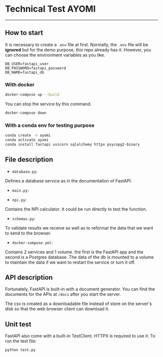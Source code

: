 # Technical Test AYOMI
--------------------

## How to start

It is necessary to create a ```.env``` file at first. Normally, the ```.env``` file will be **ignored** but for the demo purpose, this repo already has it. However, you can choose the environment variables as you like.

```
DB_USER=fastapi_user
DB_PASSWORD=fastapi_password
DB_NAME=fastapi_db
```

### With docker

```sh
docker-compose up --build
```

You can stop the service by this command.

```sh
docker-compose down
```

### With a conda env for testing purpose

```sh
conda create -n ayomi
conda activate ayomi
conda install fastapi uvicorn sqlalchemy httpx psycopg2-binary

```



## File description

- ```database.py```: 

Defines a database service as in the documentation of FastAPI.

- ```main.py```:


- ```npi.py```:

Contains the NPI calculator. It could be run directly to test the function.


- ```schemas.py```:

To validate results we receive as well as to reformat the data that we want to send to the browser.

- ```docker-compose.yml```:

Contains 2 services and 1 volume. the first is the FastAPI app and the second is a Postgres database. The data of the db is mounted to a volume to maintain the data if we want to restart the service or turn it off.

## API description

Fortunately, FastAPI is built-in with a document generator. You can find the documents for the APIs at ```/docs``` after you start the server.

The csv is created as a downloadable file instead of store on the server's disk so that the web browser client can download it.

## Unit test

FastAPI also come with a built-in TestClient. HTTPX is required to use it. To run the test file:

```sh
python test.py
```